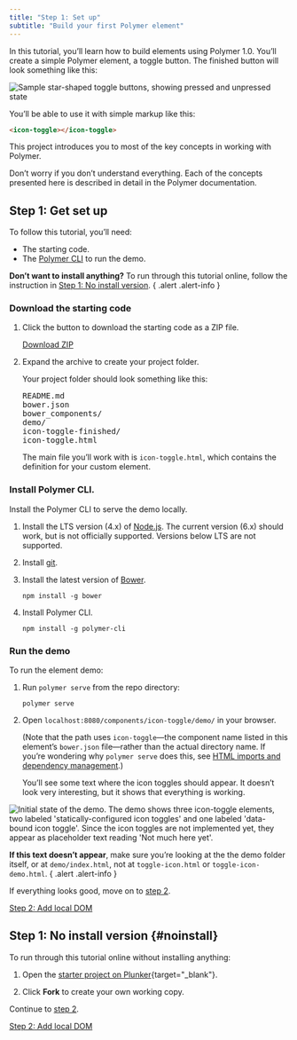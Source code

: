 ```yaml
---
title: "Step 1: Set up"
subtitle: "Build your first Polymer element"
---
```


<!-- toc -->

In this tutorial, you’ll learn how to build elements using Polymer 1.0. You’ll
create a simple Polymer element, a toggle button. The finished button will look
something like this:

![Sample star-shaped toggle buttons, showing pressed and unpressed
state](/images/1.0/first-element/sample-toggles.png)

You’ll be able to use it with simple markup like this:

```html
<icon-toggle></icon-toggle>
```

This project introduces you to most of the key concepts in working with
Polymer.

Don’t worry if you don’t understand everything. Each of the concepts presented
here is described in detail in the Polymer documentation.


## Step 1: Get set up

To follow this tutorial, you’ll need:

-   The starting code.
-   The [Polymer CLI](/1.0/docs/tools/polymer-cli) to run the demo.


**Don’t want to install anything?** To run through this tutorial online,
follow the instruction in [Step 1: No install version](#noinstall).
{ .alert .alert-info }


### Download the starting code

1.  Click the button to download the starting code as a ZIP file.

    <a class="blue-button" href="https://github.com/googlecodelabs/polymer-first-elements/releases/download/v1.0/polymer-first-elements.zip">
      Download ZIP
    </a>

2.  Expand the archive to create your project folder.

    Your project folder should look something like
    this:

    <pre>
    README.md
    bower.json
    bower_components/
    demo/
    icon-toggle-finished/
    icon-toggle.html
    </pre>

    The main file you’ll work with is `icon-toggle.html`, which contains the definition for your custom element.


### Install Polymer CLI.

Install the Polymer CLI to serve the demo locally.

1.  Install the LTS version (4.x) of [Node.js](https://nodejs.org/en/download/).
    The current version (6.x) should work, but is not officially supported. Versions
    below LTS are not supported.

2.  Install [git](https://git-scm.com/downloads).

3.  Install the latest version of [Bower](http://bower.io/#install-bower).

        npm install -g bower

4.  Install Polymer CLI.

        npm install -g polymer-cli

### Run the demo

To run the element demo:

1.  Run `polymer serve` from the repo directory:

        polymer serve

2.  Open `localhost:8080/components/icon-toggle/demo/` in your browser.

    (Note that the path uses `icon-toggle`—the
    component name listed in this element’s `bower.json` file—rather than the actual directory name.
    If you’re wondering why `polymer serve` does this, see [HTML imports and dependency
    management](/1.0/docs/tools/polymer-cli#element-imports).)

    You’ll see some text where the icon toggles should appear. It doesn’t look
    very interesting, but it shows that everything is working.


<img src="/images/1.0/first-element/starting-state.png" alt="Initial state of the demo. The demo shows three icon-toggle elements, two labeled 'statically-configured icon toggles' and one labeled 'data-bound icon toggle'. Since the icon toggles are not implemented yet, they appear as placeholder text reading 'Not much here yet'." title="Initial demo">

**If this text doesn’t appear**, make sure you’re looking at the the demo folder itself, or at `demo/index.html`,
not at `toggle-icon.html` or `toggle-icon-demo.html`.
{ .alert .alert-info }

If everything looks good, move on to [step 2](step-2).

<a class="blue-button" href="step-2">Step 2: Add local DOM</a>



## Step 1: No install version {#noinstall}

To run through this tutorial online without installing anything:

1.  Open the [starter project on Plunker](https://plnkr.co/edit/QfsudzAPCbAu56Qpb7eB?p=preview){target="\_blank"}.

2. Click **Fork** to create your own working copy.

Continue to [step 2](step-2).

<a class="blue-button" href="step-2">Step 2: Add local DOM</a>
